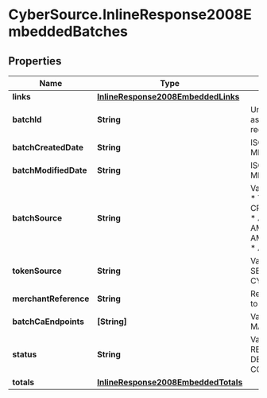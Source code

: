 # CyberSource.InlineResponse2008EmbeddedBatches

## Properties
Name | Type | Description | Notes
------------ | ------------- | ------------- | -------------
**links** | [**InlineResponse2008EmbeddedLinks**](InlineResponse2008EmbeddedLinks.md) |  | [optional] 
**batchId** | **String** | Unique identification number assigned to the submitted request. | [optional] 
**batchCreatedDate** | **String** | ISO-8601 format: yyyy-MM-ddTHH:mm:ssZ | [optional] 
**batchModifiedDate** | **String** | ISO-8601 format: yyyy-MM-ddTHH:mm:ssZ | [optional] 
**batchSource** | **String** | Valid Values:   * SCHEDULER   * TOKEN_API   * CREDIT_CARD_FILE_UPLOAD   * AMEX_REGSITRY   * AMEX_REGISTRY_API   * AMEX_REGISTRY_API_SYNC   * AMEX_MAINTENANCE  | [optional] 
**tokenSource** | **String** | Valid Values:   * SECURE_STORAGE   * TMS   * CYBERSOURCE  | [optional] 
**merchantReference** | **String** | Reference used by merchant to identify batch. | [optional] 
**batchCaEndpoints** | **[String]** | Valid Values:   * VISA   * MASTERCARD   * AMEX  | [optional] 
**status** | **String** | Valid Values:   * REJECTED   * RECEIVED   * VALIDATED   * DECLINED   * PROCESSING   * COMPLETE  | [optional] 
**totals** | [**InlineResponse2008EmbeddedTotals**](InlineResponse2008EmbeddedTotals.md) |  | [optional] 


